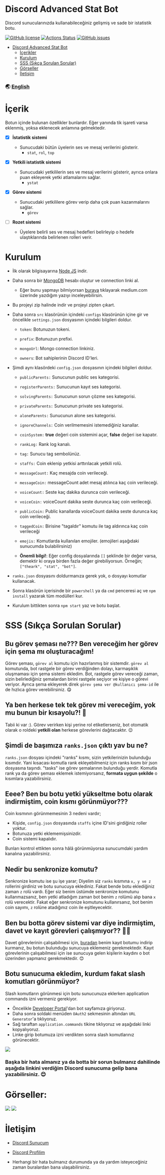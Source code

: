 # Discord Advanced Stat Bot

Discord sunucularınızda kullanabileceğiniz gelişmiş ve sade bir istatistik botu.

[![GitHub license](https://img.shields.io/github/license/thearkxd/discord-advanced-stat-bot)](https://github.com/thearkxd/discord-advanced-stat-bot/blob/master/LICENSE.md)
[![Actions Status](https://github.com/thearkxd/discord-advanced-stat-bot/actions/workflows/test.yml/badge.svg)](https://github.com/thearkxd/discord-advanced-stat-bot/actions)
[![GitHub issues](https://img.shields.io/github/issues/thearkxd/discord-advanced-stat-bot)](https://github.com/thearkxd/discord-advanced-stat-bot/issues)

- [Discord Advanced Stat Bot](#discord-advanced-stat-bot)
    - [İçerikler](#içerik)
    - [Kurulum](#kurulum)
    - [SSS (Sıkça Sorulan Sorular)](#sss-sıkça-sorulan-sorular)
    - [Görseller](#görseller)
    - [İletişim](#iletişim)

### 🌏 [English](https://github.com/thearkxd/discord-advanced-stat-bot/blob/master/README.en.md)

# İçerik
Botun içinde bulunan özellikler bunlardır. Eğer yanında tik işareti varsa eklenmiş, yoksa eklenecek anlamına gelmektedir.

- [x] **İstatistik sistemi**
	* Sunucudaki bütün üyelerin ses ve mesaj verilerini gösterir.
		* `stat`, `rol`, `top`

- [x] **Yetkili istatistik sistemi**
	* Sunucudaki yetkililerin ses ve mesaj verilerini gösterir, ayrıca onlara puan ekleyerek yetki atlamalarını sağlar.
		* `ystat`

- [x] **Görev sistemi**
	* Sunucudaki yetkililere görev verip daha çok puan kazanmalarını sağlar.
		* `görev`

- [ ] **Rozet sistemi**
	* Üyelere belirli ses ve mesaj hedefleri belirleyip o hedefe ulaştıklarında belirlenen rolleri verir.

# Kurulum

- İlk olarak bilgisayarına [Node JS](https://nodejs.org/en/) indir.

- Daha sonra bir [MongoDB](http://mongodb.com) hesabı oluştur ve connection linki al.

	- Eğer bunu yapmayı bilmiyorsan [buraya](https://medium.com/@thearkxd/node-js-projeleri-için-mongodb-atlas-connection-linki-alma-5d955bbe5ae6) tıklayarak medium.com üzerinde yazdığım yazıyı inceleyebilirsin.

- Bu projeyi zip halinde indir ve projeyi zipten çıkart.

- Daha sonra `src` klasörünün içindeki `configs` klasörünün içine gir ve öncelikle `settings.json` dosyasının içindeki bilgileri doldur.

	-  `token`: Botunuzun tokeni.

	-  `prefix`: Botunuzun prefixi.

	-  `mongoUrl`: Mongo connection linkiniz.

	-  `owners`: Bot sahiplerinin Discord ID'leri.

- Şimdi aynı klasördeki `config.json` dosyasının içindeki bilgileri doldur.

	-  `​publicParents:`​ Sunucunun public ses kategorisi.

	-  `​registerParents:`​ Sunucunun kayıt ses kategorisi.

	-  `​solvingParents:`​ Sunucunun sorun çözme ses kategorisi.

	-  `​privateParents:`​ Sunucunun private ses kategorisi.

	-  `​aloneParents:`​ Sunucunun alone ses kategorisi.

	-  `ignoreChannels:` Coin verilmemesini istemediğiniz kanallar.

	-  `coinSystem:`  **true** değeri coin sistemini açar, **false** değeri ise kapatır.

	-  `​rankLog:`​ Rank log kanalı.

	-  `​tag:`​ Sunucu tag sembolünüz.

	-  `​staffs:`​ Coin eklenip yetkisi arttırılacak yetkili rolü.

	-  `​messageCount:`​ Kaç mesajda coin verileceği.

	-  `​messageCoin:`​ messageCount adet mesaj atılınca kaç coin verileceği.

	-  `​voiceCount:`​ Seste kaç dakika durunca coin verileceği.

	-  `​voiceCoin:`​ voiceCount dakika seste durunca kaç coin verileceği.

	-  `​publicCoin:`​ Public kanallarda voiceCount dakika seste durunca kaç coin verileceği.

	-  `​taggedCoin:`​ Birisine "tagaldır" komutu ile tag aldırınca kaç coin verileceği

	-  `​emojis:`​ Komutlarda kullanılan emojiler. (emojileri aşağıdaki sunucumda bulabilirsiniz)

	- **Önemli bilgi!**: Eğer config dosyalarında `[]` şeklinde bir değer varsa, demektir ki oraya birden fazla değer girebiliyorsun. Örneğin; `["theark", "stat", "bot"]`.

- `ranks.json` dosyasını doldurmanıza gerek yok, o dosyayı komutlar kullanacak.

- Sonra klasörün içerisinde bir `powershell` ya da `cmd` penceresi aç ve `npm install` yazarak tüm modülleri kur.

- Kurulum bittikten sonra `npm start` yaz ve botu başlat.


# SSS (Sıkça Sorulan Sorular)

## Bu görev şeması ne??? Ben vereceğim her görev için şema mı oluşturacağım!

Görev şeması, `görev al` komutu için hazırlanmış bir sistemdir. `görev al` komutunda, bot rastgele bir görev verdiğinden dolayı, karmaşıklık oluşmaması için şema sistemi ekledim. Bot, rastgele görev vereceği zaman, sizin belirlediğiniz şemalardan birini rastgele seçiyor ve kişiye o görevi veriyor. Ayrıca şema ekleyerek direk `görev şema ver @kullanıcı şema-id` ile de hızlıca görev verebilirsiniz. :yum:

## Ya ben herkese tek tek görev mi vereceğim, yok mu bunun bir kısayolu?! 🤬

Tabii ki var :). Görev verirken kişi yerine rol etiketlerseniz, bot otomatik olarak o roldeki **yetkili olan** herkese görevlerini dağıtacaktır. 😉
	
## Şimdi de başımıza `ranks.json` çıktı yav bu ne?

`ranks.json` dosyası içindeki "ranks" kısmı, sizin yetkilerinizin bulunduğu kısımdır. Yani kısacası komutla rank ekleyebilmeniz için ranks kısmı bir json dosyasına taşındı. "tasks" ise görev şemalarının bulunduğu yerdir. Komutla rank ya da görev şeması eklemek istemiyorsanız, **formata uygun şekilde** o kısımlara yazabilirsiniz.

## Eeee? Ben bu botu yetki yükseltme botu olarak indirmiştim, coin kısmı görünmüyor???

Coin kısmının görünmemesinin 3 nedeni vardır;

- Kişide, `config.json` dosyasında `staffs` içine ID'sini girdiğiniz roller yoktur. 
- Botunuza yetki eklememişsinizdir. 
- Coin sistemi kapalıdır.

Bunları kontrol ettikten sonra hâlâ görünmüyorsa sunucumdaki yardım kanalına yazabilirsiniz.

## Nedir bu senkronize komutu?

Senkronize komutu ise şu işe yarar; Diyelim siz `ranks` kısmına `x, y ve z` rollerini girdiniz ve botu sunucuya eklediniz. Fakat bende botu eklediğiniz zaman `z` rolü vardı. Eğer siz benim üstümde senkronize komutunu kullanmazsanız, ben yetki atladığım zaman bot benim `z` rolümü alıp bana `x` rolü verecektir. Fakat eğer senkronize komutunu kullanırsanız, bot benim coin sayımı, `z` rolüne atadığınız coin ile eşitleyecektir.

## Ben bu botta görev sistemi var diye indirmiştim, davet ve kayıt görevleri çalışmıyor?? 🤬🤬

Davet görevlerinin çalışabilmesi için, [buradan](https://github.com/thearkxd/discord-supervisor-bot) benim kayıt botumu indirip kurmanız, bu botun bulunduğu sunucuya eklemeniz gerekmektedir. Kayıt görevlerinin çalışabilmesi için ise sunucuya gelen kişilerin kaydını o bot üzerinden yapmanız gerekmektedir. :blush:

## Botu sunucuma ekledim, kurdum fakat slash komutları görünmüyor?

Slash komutların görünmesi için botu sunucunuza eklerken application commands izni vermeniz gerekiyor.

- Öncelikle [Developer Portal](https://discord.com/developers/applications)'dan bot sayfamıza giriyoruz.
- Daha sonra soldaki menüden `OAuth2` sekmesinin altından `URL Generator`'a tıklıyoruz.
- Sağ taraftan `application.commands` tikine tıklıyoruz ve aşağıdaki linki kopyalıyoruz.
- Linke girip botumuza izni verdikten sonra slash komutlarınız görünecektir.

<img src="https://cdn.discordapp.com/attachments/770738442744627261/964659371638423552/unknown.png">

### Başka bir hata almanız ya da botta bir sorun bulmanız dahilinde aşağıda linkini verdiğim Discord sunucuma gelip bana yazabilirsiniz. :blush: 

# Görseller:

<img  src="https://cdn.discordapp.com/attachments/770738442744627261/850039763268141096/unknown.png">

<img  src="https://cdn.discordapp.com/attachments/770738442744627261/850040014216757278/unknown.png">

  

# İletişim

- [Discord Sunucum](https://discord.gg/UEPcFtytcc)

- [Discord Profilim](https://discord.com/users/350976460313329665)

- Herhangi bir hata bulmanız durumunda ya da yardım isteyeceğiniz zaman buralardan bana ulaşabilirsiniz.